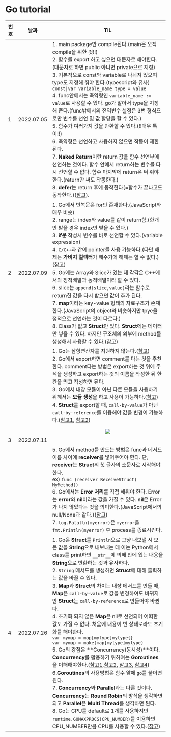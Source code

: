 # Go tutorial

|번호|날짜|TIL|
|---|---|---|
|1|2022.07.05| 1. main package만 compile된다.(main은 오직 compile을 위한 것!!)</br> 2. 함수를 export 하고 싶으면 대문자로 해야한다.(대문자로 하면 public 아니면 private으로 지정)</br> 3. 기본적으로 const와 variable로 나눠져 있으며 type도 지정해 줘야 한다.(typescript와 유사)</br> ```const\|var variable_name type = value```</br> 4. func안에서는 축약형인 ```variable_name := value```로 사용할 수 있다. go가 알아서 type을 지정해 준다.(func밖에서의 전역변수 설정은 3번 형식으로만 변수를 선언 및 값 할당을 할 수 있다.)</br> 5. 함수가 여러가지 값을 반환할 수 있다.(!!매우 특이!!)</br> 6. 축약형은 선언하고 사용하지 않으면 작동이 제한 된다.</br> 7. **Naked Return**이란 return 값을 함수 선언부에 선언하는 것이다. 함수 안에서 return하는 변수를 다시 선언할 수 없다. 함수 마지막에 return은 써 줘야 한다.(return만 써도 작동한다.)</br> 8. **defer**는 return 후에 동작한다(=함수가 끝나고도 동작한다.)([참고][8]).|
|2|2022.07.09| 1. Go에서 반복문은 for만 존재한다.(JavaScript와 매우 비슷)</br> 2. range는 index와 value를 같이 return함.(한개만 받을 경우 index만 받을 수 있다.)</br> 3. **if문** 작성시 변수를 바로 선언할 수 있다.(variable expression)</br> 4. ```C/C++```과 같이 pointer를 사용 가능하다.(다만 해제는 **가비지 컬렉터**가 해주기에 해제는 할 수 없다.)([참고][1])</br> 5. Go에는 Array와 Slice가 있는 데 각각은 C++에서의 정적배열과 동적배열이라 할 수 있다.</br> 6. slice는 ```append(slice,value)```라는 함수로 return한 값을 다시 받으면 값이 추가 된다.</br> 7. **map**이라는 key-value 형태의 자료구조가 존재한다.(JavaScript의 object와 비슷하지만 tpye을 정적으로 선언하는 것이 다르다.)</br> 8. Class가 없고 **Struct**만 있다. **Struct**에는 데이터만 넣을 수 있다. 하지만 구조체의 외부에 method를 생성해서 사용할 수 있다.([참고][2])|
|3|2022.07.11| 1. Go는 삼항연산자를 지원하지 않는다.([참고][3])</br> 2. Go에서 export하면 comment를 다는 것을 추천한다. comment다는 방법은 export하는 것 위에 주석을 생성하고 export하는 것의 이름을 작성한 뒤 한 칸을 띄고 작성하면 된다.</br> 3. Go에서 내장 모듈이 아닌 다른 모듈을 사용하기 위헤서는 **모듈 생성**을 하고 사용이 가능하다.([참고][4])</br> 4. **Struct**를 export할 때, ```call-by-value```가 아닌 ```call-by-reference```를 이용해야 값을 변경이 가능하다.([참고1][5], [참고2][6])</br><p align="center"><img src="https://miro.medium.com/max/1000/1*GXoMWqljArmbjB0ReNioag.gif"></p></br> 5. Go에서 method를 만드는 방법은 func과 메서드 이름 사이에 **receiver**를 넣어주어야 한다. 단, **receiver**는 **Struct**의 첫 글자의 소문자로 시작해야한다.</br>ex) ```func (receiver ReceiveStruct) MyMethod()```</br> 6. Go에서는 **Error 처리**를 직접 해줘야 한다. Error는 **error**와 **nil**이라는 값을 가질 수 있다. **nil**은 Error가 나지 않았다는 것을 의미한다.(JavaScript에서의 null/None과 같다.)([참고][7])</br> 7. ```log.Fatalln(myerror)```은 ```myerror```을 ```fmt.Println(myerror)``` 후 process를 종료시킨다.|
|4|2022.07.26| 1. Go은 **Struct**를 ```Println```으로 그냥 내보낼 시 모든 값을 **String**으로 내보내는 데 이는 Python에서 class를 print하면 ```__str__```에 의해 안에 있는 내용을 **String**으로 반환하는 것과 유사하다.</br> 2. ```String``` 메서드를 생성하면 **Struct**에 대해 출력하는 값을 바꿀 수 있다.</br> 3. **Map**과 **Struct**의 차이는 내장 메서드를 만들 때, **Map**은 ```call-by-value```로 값을 변경하여도 바뀌지만 **Struct**는 ```call-by-reference```로 만들어야 바뀐다.</br> 4. 초기화 되지 않은 **Map**은 nil로 선언되어 어떠한 값도 가질 수 없다. 처음에 내용이 빈 상태로라도 초기화를 해야한다.</br>```var mymap = map[mytype]mytype{}```</br>```var mymap = make(map[mytype]mytype)```</br> 5. Go의 강점은 **Concurrency(동시성)**이다. **Concurrency**를 활용하기 위하여는 **Goroutines**을 이해해야한다.([참고1][9],[참고2][10], [참고3][11], [참고4][12])</br> 6.**Goroutines**의 사용방법은 함수 앞에 ```go```를 붙이면 된다.</br> 7. **Concurrency**와 **Parallel**과는 다른 것이다. **Concurrency**는 **Round Robin**의 방식을 생각하면 되고 **Parallel**은 **Multi Thread**를 생각하면 된다.</br> 8. Go는 CPU를 default로 1개를 사용하지만 ```runtime.GOMAXPROCS(CPU_NUMBER)```를 이용하면 CPU_NUMBER만큼 CPU를 사용할 수 있다.([참고][9])


[1]: https://taesunny.github.io/programming/go-garbage-collection/ "[Go] Go Garbage Collection"
[2]: https://golangkorea.github.io/post/go-start/object-oriented/ "Go와 객체지향"
[3]: https://blog.advenoh.pe.kr/go/Go-Ternary-Operator-%EC%82%BC%ED%95%AD%EC%97%B0%EC%82%B0%EC%9E%90/ "Go Ternary Operator (삼항연산자)"
[4]: https://www.vompressor.com/go-mod/ "Go 모듈을 사용해보자"
[5]: https://david-yappeter.medium.com/golang-pass-by-value-vs-pass-by-reference-e48aac8b2716 "Golang Pass by value vs Pass by reference"
[6]: https://codewithyury.com/golang-pass-by-pointer-vs-pass-by-value/ "Pass by pointer vs pass by value in Go"
[7]: https://shortstories.gitbook.io/studybook/go/go-error-handling "Go Error handling"
[8]: https://go.dev/blog/defer-panic-and-recover "Defer, Panic, and Recover"
[9]: http://golang.site/go/article/21-Go-%EB%A3%A8%ED%8B%B4-goroutine "Go 루틴"
[10]: https://www.geeksforgeeks.org/goroutines-concurrency-in-golang/ "Goroutines – Concurrency in Golang"
[11]: https://velog.io/@khsb2012/go-goroutine "Go - Goroutine 정리"
[12]: https://ssup2.github.io/theory_analysis/Golang_Goroutine_Scheduling/ "Golang Goroutine Scheduling"